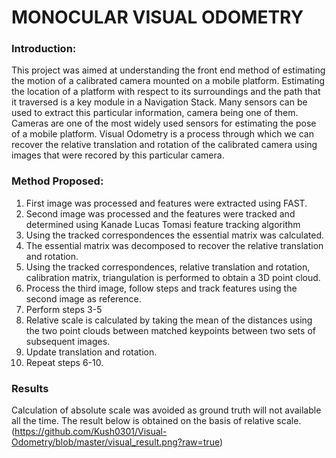 # MONOCULAR VISUAL ODOMETRY

### Introduction:

This project was aimed at understanding the front end method of estimating the motion of a calibrated camera mounted on a mobile platform. Estimating the location of a platform with respect to its surroundings and the path that it traversed is a key module in a Navigation Stack. Many sensors can be used to extract this particular information, camera being one of them. Cameras are one of the most widely used sensors for estimating the pose of a mobile platform. Visual Odometry is a process through which we can recover the relative translation and rotation of the calibrated camera using images that were recored by this particular camera.

### Method Proposed:

1. First image was processed and features were extracted using FAST.
2. Second image was processed and the features were tracked and determined using Kanade Lucas Tomasi feature tracking algorithm
3. Using the tracked correspondences the essential matrix was calculated.
4. The essential matrix was decomposed to recover the relative translation and rotation.
5. Using the tracked correspondences, relative translation and rotation, calibration matrix, triangulation is performed to obtain a 3D point cloud.
6. Process the third image, follow steps and track features using the second image as reference.
7. Perform steps 3-5
8. Relative scale is calculated by taking the mean of the distances using the two point clouds between matched keypoints between two sets of subsequent images.
9. Update translation and rotation.
10. Repeat steps 6-10. 

### Results

Calculation of absolute scale was avoided as ground truth will not available all the time. The result below is obtained on the basis of relative scale. 
(https://github.com/Kush0301/Visual-Odometry/blob/master/visual_result.png?raw=true)
